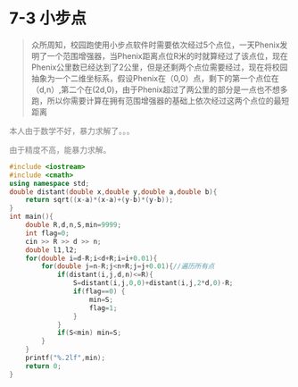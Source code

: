 # 7-3 小步点

> 众所周知，校园跑使用小步点软件时需要依次经过5个点位，一天Phenix发明了一个范围增强器，当Phenix距离点位R米的时就算经过了该点位，现在Phenix公里数已经达到了2公里，但是还剩两个点位需要经过，现在将校园抽象为一个二维坐标系，假设Phenix在（0,0）点，剩下的第一个点位在（d,n）,第二个在(2d,0)，由于Phenix超过了两公里的部分是一点也不想多跑，所以你需要计算在拥有范围增强器的基础上依次经过这两个点位的最短距离

<font color=grey> 本人由于数学不好，暴力求解了。。。</font>

<font color=grey> 由于精度不高，能暴力求解。</font>

```C++
#include <iostream>
#include <cmath>
using namespace std;
double distant(double x,double y,double a,double b){
    return sqrt((x-a)*(x-a)+(y-b)*(y-b));
}
int main(){
    double R,d,n,S,min=9999;
    int flag=0;
    cin >> R >> d >> n;
    double l1,l2;
    for(double i=d-R;i<d+R;i=i+0.01){
        for(double j=n-R;j<n+R;j=j+0.01){//遍历所有点
            if(distant(i,j,d,n)<=R){
				S=distant(i,j,0,0)+distant(i,j,2*d,0)-R;
				if(flag==0) {
					min=S;
					flag=1;
				}
            }
            if(S<min) min=S;
        }
    }
    printf("%.2lf",min);
    return 0;
}
```

